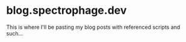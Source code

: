 # blog.spectrophage.dev 
This is where I'll be pasting my blog posts with referenced scripts and such...
